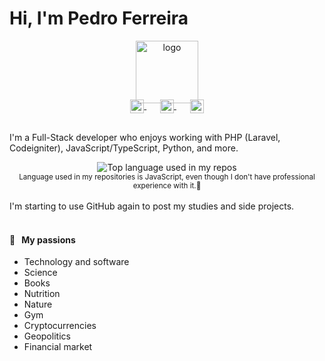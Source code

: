 # Hi, I'm Pedro Ferreira



<p align="center">
  <a href="https://aralroca.com">
    <img width="100" src="https://github.com/pedrocferreira/pedrocferreira/blob/main/DALL%C2%B7E%202023-10-16%2014.10.15%20-%20Vector%20logo%20design%20where%20the%20letter%20'P_'%20is%20in%20bold%20black%2C%20followed%20by%20a%20thin%20horizontal%20line%20on%20its%20right.%20The%20design%20is%20set%20against%20a%20stark%20white%20ba.png" alt="logo" />
  </a>
</p>

<p align="center" style="margin: -20px 0 30px">
   <a href="https://twitter.com/PedroGrilo_" target="_blank" style='margin-right:10px'>
    <img align="center" src="https://cdn.jsdelivr.net/npm/simple-icons@3.0.1/icons/twitter.svg" alt="twitter" height="22px" width="22px" />
  </a>
  &nbsp;&nbsp;
  <a href="https://www.linkedin.com/in/pedro-ferreira-a3364b16a/" target="_blank" style='margin-right:10px'>
    <img align="center" src="https://cdn.jsdelivr.net/npm/simple-icons@3.0.1/icons/linkedin.svg" alt="linkedin" height="22px" width="22px" />
  </a>
  &nbsp;&nbsp;
  <a href="mailto:pedroocferreira@gmail.com" target="_blank">
    <img align="center" src="https://cdn.jsdelivr.net/npm/simple-icons@3.0.1/icons/protonmail.svg" alt="email" height="22px" width="22px" />
  </a>
</p>

I'm a Full-Stack developer who enjoys working with PHP (Laravel, Codeigniter), JavaScript/TypeScript, Python, and more. 

<div align="center">
  <img width="" src="https://github-readme-stats.vercel.app/api/top-langs/?username=pedrocferreira&layout=compact&hide_title=1&card_width=300" alt="Top language used in my repos" />
  <br />
  <small>Language used in my repositories is JavaScript, even though I don't have professional experience with it.🤣</small>
  <br />
  <br />
</div>
I'm starting to use GitHub again to post my studies and side projects.

<br />



<br />

#### 🧡 &nbsp;&nbsp;My passions

* Technology and software
* Science 
* Books 
* Nutrition
* Nature
* Gym
* Cryptocurrencies
* Geopolitics
* Financial market

<br />
<a href="https://aralroca.us8.list-manage.com/subscribe/post?u=29d99171aa3f671bde658475a&id=9f1a0b31e3">
  <table align="right">
      </tr>
  </table>
</a>
